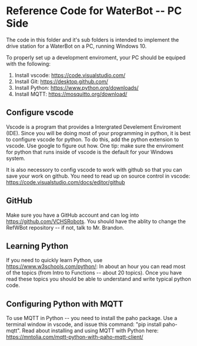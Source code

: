 # Reference Code for WaterBot -- PC Side

The code in this folder and it's sub folders is intended to implement the drive station for a WaterBot on a PC, running Windows 10.

To properly set up a development enviroment, your PC should be equiped with the following:

1. Install vscode:   https://code.visualstudio.com/
2. Install Git:      https://desktop.github.com/
3. Install Python:   https://www.python.org/downloads/
4. Install MQTT:     https://mosquitto.org/download/

## Configure vscode
Vscode is a program that provides a Intergrated Develement Enviroment (IDE).  Since you will be doing most of your programming in python, it is best to configure vscode for python.  To do this, add the python extension to vscode.
Use google to figure out how.  One tip: make sure the enviroment for python that runs inside of vscode is the default for your Windows system.

It is also necessory to config vscode to work with github so that you can save your work on github. You need to read up on source control in vscode:
https://code.visualstudio.com/docs/editor/github

## GitHub
Make sure you have a GitHub account and can log into https://github.com/VCHSRobots.  You should have the ablity to change the RefWBot repository -- if not, talk to Mr. Brandon.  

## Learning Python
If you need to quickly learn Python, use https://www.w3schools.com/python/:  In about an hour you can read most of the topics (from Intro to Functions -- about 20 topics).  Once you have read these topics you should be able to understand and write typical python code.

## Configuring Python with MQTT
To use MQTT in Python -- you need to install the paho package.  Use a terminal window in vscode, and issue this command: "pip install paho-mqtt".
Read about installing and using MQTT with Python here: 
https://mntolia.com/mqtt-python-with-paho-mqtt-client/


